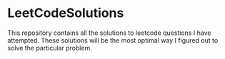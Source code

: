 # LeetCodeSolutions

This repository contains all the solutions to leetcode questions I have attempted. 
These solutions will be the most optimal way I figured out to solve the particular problem.

